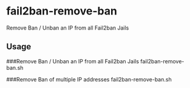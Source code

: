 # fail2ban-remove-ban
Remove Ban / Unban an IP from all Fail2ban Jails

## Usage
###Remove Ban / Unban an IP from all Fail2ban Jails
fail2ban-remove-ban.sh <ip-address-to-unban>

###Remove Ban of multiple IP addresses
fail2ban-remove-ban.sh <ip-1> <ip-2> <ip-3>

